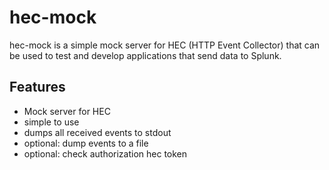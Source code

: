 # hec-mock

hec-mock is a simple mock server for HEC (HTTP Event Collector) that can be used to test and develop applications that send data to Splunk.

## Features

- Mock server for HEC
- simple to use
- dumps all received events to stdout
- optional: dump events to a file
- optional: check authorization hec token
